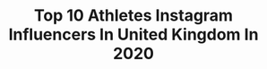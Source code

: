 ---
title: Top 10 Athletes Instagram Influencers In United Kingdom In 2020
description: >-
  Find top athletes Instagram influencers in United Kingdom in 2020. Most popular hashtags: #ad #conquercoaching #fitpregnancy.
platform: Instagram
hits: 482
text_top: Analyze the best Instagram accounts on inBeat.
text_bottom: Our database holds 482 Instagram influencers like this in United Kingdom for you to work with.
profiles:
  - username: "michicampa93"
    fullname: >-
      Michele Campagnaro
    bio: >-
      Athlete
    location: "United Kingdom"
    followers: 16434
    engagement: 1241
    commentsToLikes: 0.009021
    id: ck6tpokvjl7nw0j71cbqvm36j
    verified: true
    hashtags: "#bianchi, #rolleiflex, #nottinghill, #london"
  - username: "kalia.lai"
    fullname: >-
      KALIA
    bio: >-
      brit · hk’er 🇬🇧🇭🇰 model✨ @w_modelmgmt athlete @underarmouruk foodie @kaliaeats info@kalialai.com
    location: "United Kingdom"
    followers: 22168
    engagement: 1012
    commentsToLikes: 0.084775
    id: ck5pygg13vwao0i11shabrd9q
    verified: false
    hashtags: "#ad, #affiliate, #fashionblogger, #fitnessmotivation"
  - username: "saffronbarker"
    fullname: >-
      Saffron Barker ♡ 🦋🖤
    bio: >-
      @gymshark athlete 🦈 @bulkpowders ambassador ‘Saffron’ for 25% off 😻 @saffronbarkerhome 💌: saffronbarker@mcsaatchisocial.com Listen to our podcast
    location: "United Kingdom"
    followers: 1783645
    engagement: 601
    commentsToLikes: 0.033049
    id: ck0tz1reqotkv0i19voimhcmc
    verified: true
    hashtags: "#gifted, #proofyoucansee, #zara, #plt"
  - username: "jade_packer"
    fullname: >-
      Jade Packer FIT
    bio: >-
      🔥 I help girls build badass bodies @wearegameface 🦈 @gymshark athlete ⚡️ #GameFaceOnLimitsOff 🤍 Wellness Bikini IFBB Elite PRO SHOP GYMSHARK ⇩
    location: "United Kingdom"
    followers: 29511
    engagement: 781
    commentsToLikes: 0.044299
    id: ck5hkuxnhj2t50i11qxwp5j25
    verified: false
    hashtags: "#gamefaceonlimitsoff, #gymshark, #beavisionary"
  - username: "remiakande"
    fullname: >-
      R E M I
    bio: >-
      🏆#MCR30under30 👔 @mcrfashindustry 📍MCR/LDN 📧remi@mcrfashionindustry.com 🤝DM or Email to collab 💪🏾 @sfnutrition & @herotrainingclubs Athlete
    location: "United Kingdom"
    followers: 25968
    engagement: 473
    commentsToLikes: 0.099666
    id: ck14l8t50tezs0i19ieic3bbk
    verified: false
    hashtags: "#reelsofinstagram, #reelsvideo, #aw20, #menstyle"
  - username: "karlozure"
    fullname: >-
      Karlo Žure
    bio: >-
      🇭🇷Natural athlete 21|6’3 Online coaching❕ 🔐OnlyFans-blondestud 🔵CO-Founder @powr.house @tlfapparel”TLF-KARLOZURE” 📘Kinesiology 🔹FREE 🏋️ programs
    location: "United Kingdom"
    followers: 58010
    engagement: 989
    commentsToLikes: 0.027354
    id: ckaoxuy0vev9y0i783iuw22ka
    verified: false
    hashtags: ""
  - username: "hannahmaysouthwood"
    fullname: >-
      Hannah May Southwood
    bio: >-
      ◾️Online Strength & Nutrition Coach ◾️ @ryderwear athlete • Code HANNAH10 ◾️57 kg Powerlifter ◾️Owner @conquercoaching ◾️DM/Email for Online Coaching
    location: "United Kingdom"
    followers: 82340
    engagement: 349
    commentsToLikes: 0.049355
    id: ck6tooa13f65j0j71jju6o3ez
    verified: false
    hashtags: "#teamryderwear, #ryderwear, #conquercoaching, #fitpregnancy"
  - username: "georgiegyms"
    fullname: >-
      Georgie | NHS Doctor | Coach
    bio: >-
      💁🏻‍♀️ Real talk and REAL PHOTOS from a normal gal 💪🏼 Online fitness and lifestyle coaching 💕 @ryderwear athlete 👇🏼 Coaching info / discount links
    location: "United Kingdom"
    followers: 27633
    engagement: 423
    commentsToLikes: 0.151018
    id: ck8t0sft9t4q00j78mg43k99g
    verified: false
    hashtags: ""
  - username: "kyewhyte87"
    fullname: >-
      Kye Whyte🦁
    bio: >-
      Great Britain Cycling athlete 🇬🇧 Email~kye969@gmail.com YouTube ~Thewhytebrothers
    location: "United Kingdom"
    followers: 17490
    engagement: 978
    commentsToLikes: 0.033788
    id: ck5c6ovur5vz10i11le6l1wk7
    verified: false
    hashtags: "#ad, #shokzxmas, #gtbikes, #peckham"
  - username: "mtumolo35"
    fullname: >-
      Michelle Tumolo
    bio: >-
      cuselax alum • usalax #35 • @auprolax @stxwlax athlete • Wagner Women’s Lacrosse HC
    location: "United Kingdom"
    followers: 14242
    engagement: 1431
    commentsToLikes: 0.028767
    id: ck0tyfivamlly0i19h0aidhyw
    verified: false
    hashtags: "#gofire, #glwithgettingto3, #jkily, #specialbond"
---